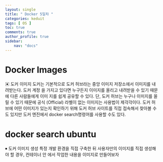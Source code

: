 ```yaml
---
layout: single
title: " Docker 5일차 "
categories: keduit
tags: [ OS ]
toc: true 
comments: true
author_profile: true
sidebar:
    nav: "docs"
---
```


# Docker Images

▣ 도커 이미지
도커는 기본적으로 도커 허브라는 중앙 이미지 저장소에서 이미지를 내려받는다. 도커 계정 
을 가지고 있다면 누구든지 이미지를 올리고 내려받을 수 있기 때문에 다른 사람들에게 이미 
지를  쉽게  공유할  수 있다. 단, 도커  허브는  누구나  이미지를  올릴  수 있기  때문에  공식 
(Official) 라벨이 없는 이미지는 사용법이 제각각이다.
도커 허브에 어떤 이미지가 있는지 확인하기 위해 도커 허브 사이트를 직접 접속해서 찾아볼 
수도 있지만 도커 엔진에서 docker search명령어를 사용할 수도 있다.
# docker search ubuntu
￭ 도커 이미지 생성
특정 개발 환경을 직접 구축한 뒤 사용자만의 이미지를 직접 생성해야 할 경우, 컨테이너 안 
에서 작업한 내용을 이미지로 만들어보자